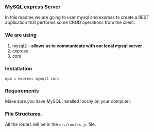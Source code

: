 ### MySQL express Server

In this readme we are going to user mysql and express to create a REST application that performs some CRUD operations from the client.

### We are using

1. mysql2 - **allows us to communicate with our local mysql server**
2. express
3. cors

### Installation

```
npm i express mysql2 cors
```

### Requirements

Make sure you have MySQL installed locally on your computer.

### File Structures.

All the routes will be in the `src/routes.js` file.
